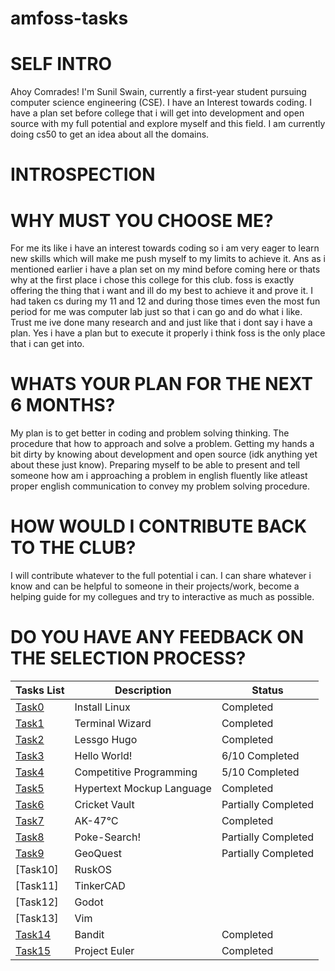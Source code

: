 # amfoss-tasks
# SELF INTRO
Ahoy Comrades!
I'm Sunil Swain, currently a first-year student pursuing computer science engineering (CSE). I have an Interest towards coding. I have a plan set before college that i will get into development and open source with my full potential and explore myself and this field. I am currently doing cs50 to get an idea about all the domains.
# INTROSPECTION
# WHY MUST YOU CHOOSE ME?
For me its like i have an interest towards coding so i am very eager to learn new skills which will make me push myself to my limits to achieve it. Ans as i mentioned earlier i have a plan set on my mind before coming here or thats why at the first place i chose this college for this club. foss is exactly offering the thing that i want and ill do my best to achieve it and prove it. I had taken cs during my 11 and 12 and during those times even the most fun period for me was computer lab just so that i can go and do what i like. Trust me ive done many research and and just like that i dont say i have a plan. Yes i have a plan but to execute it properly i think foss is the only place that i can get into. 
# WHATS YOUR PLAN FOR THE NEXT 6 MONTHS?
My plan is to get better in coding and problem solving thinking. The procedure that how to approach and solve a problem. Getting my hands a bit dirty by knowing about development and open source (idk anything yet about these just know). Preparing myself to be able to present and tell someone how am i approaching a problem in english fluently like atleast proper english communication to convey my problem solving procedure.
# HOW WOULD I CONTRIBUTE BACK TO THE CLUB?
I will contribute whatever to the full potential i can. I can share whatever i know and can be helpful to someone in their projects/work, become a helping guide for my collegues and try to interactive as much as possible.
# DO YOU HAVE ANY FEEDBACK ON THE SELECTION PROCESS?

| Tasks List                               | Description                 | Status             |
| ---------------------------------------- | --------------------------- | ------------------- |
| [Task0](https://github.com/sunil-collab/amfoss-tasks/tree/main/Task0)       | Install Linux               | Completed           |
| [Task1](https://github.com/sunil-collab/amfoss-tasks/tree/843bc7d9fead075a296f66cf1c8a3cc1ed13c63a/Task1)       | Terminal Wizard             | Completed           |
| [Task2](https://github.com/sunil-collab/amfoss-tasks/tree/843bc7d9fead075a296f66cf1c8a3cc1ed13c63a/Task2)       | Lessgo Hugo                 | Completed           |
| [Task3](https://github.com/sunil-collab/amfoss-tasks/tree/843bc7d9fead075a296f66cf1c8a3cc1ed13c63a/Task3)       | Hello World!                | 6/10 Completed |
| [Task4](https://github.com/sunil-collab/amfoss-tasks/tree/843bc7d9fead075a296f66cf1c8a3cc1ed13c63a/Task3/task4cp)       | Competitive Programming     | 5/10 Completed |
| [Task5](https://github.com/sunil-collab/amfoss-tasks/tree/main/Task5)       | Hypertext Mockup Language   | Completed           |
| [Task6](https://example.com/task6)       | Cricket Vault               | Partially Completed                     | 
| [Task7](https://github.com/sunil-collab/amfoss-tasks/tree/main/Task7)       | AK-47℃                      | Completed           |
| [Task8](https://example.com/task8)       | Poke-Search!                | Partially Completed                    |
| [Task9](https://github.com/sunil-collab/amfoss-tasks/tree/main/Task9)     | GeoQuest                    | Partially Completed |
| [Task10]     | RuskOS                      |                     |
| [Task11]     | TinkerCAD                   |                     |
| [Task12]     | Godot                       |                     |
| [Task13]     | Vim                         |                     |
| [Task14](https://github.com/sunil-collab/amfoss-tasks/tree/main/Task14)     | Bandit                      | Completed           |
| [Task15](https://github.com/sunil-collab/amfoss-tasks/tree/main/Task15)     | Project Euler                | Completed                    |

